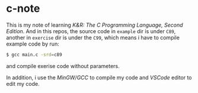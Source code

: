 # c-note

This is my note of learning _K&R: The C Programming Language, Second Edition_. And in this repos, the source code in `example` dir is under `C89`, another in `exercise` dir is under the `C99`, which means i have to compile example code by run:

``` bash
$ gcc main.c -srd=c89
``` 

and compile exerise code without parameters.

In addition, i use the _MinGW/GCC_ to compile my code and _VSCode_ editor to edit my code.